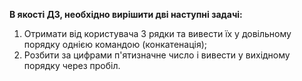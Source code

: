 **В якості ДЗ, необхідно вирішити дві наступні задачі:**

1. Отримати від користувача 3 рядки та вивести їх у довільному порядку однією командою (конкатенація);
2. Розбити за цифрами п'ятизначне число і вивести у вихідному порядку через пробіл.